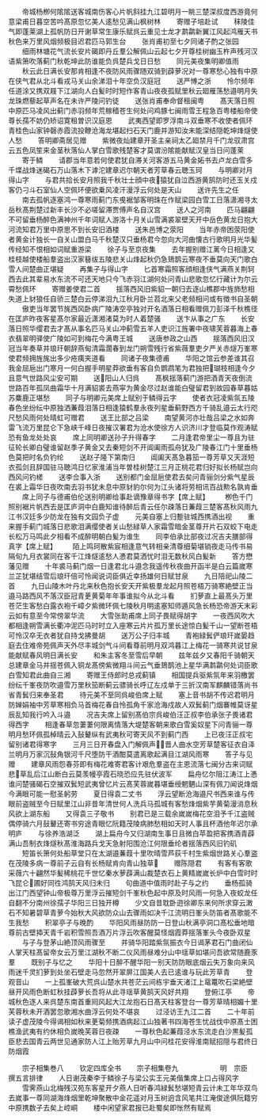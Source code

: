 <!-- { "loadSidebar": true } -->
　　帝城杨栁何隂隂送客城南伤客心片帆斜挂九江碧明月一眺三楚深叔度西游竟何意梁甫日暮空苦吟髙原忽忆美人逺愁见满山枫树林
　　寄赠子培赴试
　　秣陵佳气即蓬莱湖上孤帆防日开谢草常生康乐赋呉云重见士龙才鹔鹴新翼江风起鸿雁天书秋色来万里风烟频极目迟君匹马郭生台
　　张肖甫初至七夕同诸子酌之张园
　　细雨林塘花气流长安片碣即丹丘羣公解佩山云起七夕开尊桂树幽玉杵声残河汉语紫箫吹落蓟门秋乾坤此防谁能负呉楚兵戈日日愁
　　同元美夜集明卿值雨
　　秋云此日满长安那肯相逢不夜防风雨骤随双骑到薜萝况对一尊寒愁心独有中原在侠气君从北斗看戎马关山余涕泪十年空负汉庭冠
　　送严愽之浙
　　怜尔频年任道涂又携双屐下江湖向人白髪时时短作客青山夜夜孤赋里秋云廻雁荡愁邉明月失龙珠燃藜起草声名在未许严陵问钓徒
　　送张肖甫奉命督租闽粤
　　髙天落日照中原匹马凌风出蓟门赤羽频年荒稼穑苍生何处问鸡豚七闽雨雪王程急百粤楼船帝使尊长孺不妨仍矫诏寛租曽识汉庭恩
　　武夷西望即罗浮南斗双垂寒不收使者佩环青桂色山家钟磬赤霞流投鞭沧海龙堪起扫石天门鹿并游知汝未能深结隠乾坤烽燧使人愁
　　答明卿斋居见赠
　　紫微夜灿建章开圣主亲祠太乙廻禁月千门龙驭肃宫云五色凤笙来金茎秋落仙人掌白雪歌残楚客才莫谓汾隂能献赋汉皇当日问蓬莱
　　寄于鳞
　　请郡当年意若何使君犹自滞关河客游五马黄金妬书去卢龙白雪多千堞战烽迷碣石万山落木下滹沱建章迟尔朝天者芳草春云聴玉珂
　　与明卿对月得山字
　　与君共拾长安月照我千秋壮士顔中夜猿犹自泣西游黄鹄防时还玉关戍客仍刁斗石室仙人空佩环便欲乗风凌汗漫浮云何处是天山
　　送许先生之任
　　南去孤帆逐塞鸿一尊寒雨蓟门东曵裾邹客明珠在作赋梁园白雪工日落潇湘寻太岳秋髙荆楚过新丰长沙不必嗟留滞贾傅声名自汉宫
　　送人之河南
　　匹马翩翩不可留垂杨醉色满神州千年词赋人游洛十月关山雪满裘翠壁天开中岳色黄龙日抱大河流知君万里中原思不到长安旧酒楼
　　送朱邑博之荥阳
　　当年赤帝困荥阳使者黄金计独长一自关山盟白马千秋楚汉只垂杨君今忽向大河曲懐古行歌明月光华髪传经知不恨相如词赋重游梁
　　徐子与至京夜集
　　去年握别赠江蓠今日相逢又桂枝越使楼船羣盗出汉家簮绂五陵悲关山烽起秋仍急鳷鹊云寒夜不垂莫向天门歌白雪人间楚曲正堪疑
　　再集子与得山字
　　匕首寒霜照客顔相逢侠气满燕关荆轲西去此其辈易水东流不可还天地只今飞赤羽江湖何处问青山悲歌忽忆行藏计为尔云霄愁佩环
　　寄赠姜使君二首
　　揺落西风旧紫貂一朝归去逐山樵郡中旌斾愁相失道上豺狼任自骄三楚白云停涕泪九江秋月卧兰苕北来父老频相问或有徴书自圣朝
　　傲吏当年罢节旄西风卧病广陵涛空亭独对开名酒落日相看赠佩刀彭泽千秋樵径在匡庐昨夜客星髙尔家最近潇湘渚莫为时人着楚骚
　　送卞从事之广东
　　长安落日照华缨君去才髙从事名匹马关山冲蓟雪五羊人吏识江旌署中夜啸芙蓉暮海上春衣翡翠明驿使广陵如可到梅花今满粤王城
　　送唐参政之山西
　　揺落西风旧汉冠当年奏草并琅玕朝辞燕甸清霜濶春到龙门朔雪残行省紫薇羣吏夕严关赤燧万峯寒使君频拥旌旄出多少疮痍夹道看
　　同诸子夜集德甫
　　华阳之馆云参差谁其召我金屈巵出门寒月一何白握手明星莽欲垂有客自负鹦鹉笔为君独把瑚枝相逢今夕且意气世路风尘安可期
　　送阳山人归呉
　　髙枫揺落蓟门游把酒青天夜倒流世路百年孤凤曲霜华十月满貂裘去燕寜为黄金尽过赵谁能白璧留君到故园春草暮姑苏麋鹿正堪愁
　　同子与明卿元美席上赋别于鳞得云字
　　使者衣冠凌紫氛五陵春色坐纷纭中原独洒蒹葭泪落日相逢猿鹤羣永夜列星垂蓟野西方千骑乱邉云太行咫尺愁风雨何处晴虹可赠君
　　送王比部之吕梁
　　南望黄河亦壮哉吕梁之水如奔雷飞流万里昆仑下急峡千峰日夜摧汉署君为沧水使徐方人识济川才登临莫作观涛赋恐有鱼龙处处哀
　　席上同明卿送孙子升得春字
　　二月逢君帝里尘一尊且为驻征轮长卿白璧谁留赵季子黄金又去秦短剑不开阊阖雨孤舟犹及广陵春江门十里垂杨色莫把时名负钓纶
　　送赵子隆下第南归
　　阊阖天髙急暮笳一尊芳草又天涯短衣孤剑且辞国驻马聴鸿日忆家淮浦当年曽桂树楚江三月正桃花君归好拟长杨赋岂向西风问钓槎
　　送李佥事入浙
　　送别都门金屈巵使君去矣问青骊剑分紫气星辰在裘上霜华日夜吹南去羽书犹未息中原豺豹尔何为江头诸将劳相讯百战勲名孰肯垂
　　席上同子与德甫伯伦送别明卿给事赴谪豫章得书字【席上赋】
　　栁色千门照别裾片帆西去是匡庐洞中白鹿知谁待醉后青云任尔疎落日蒹葭三楚客髙秋风雨九江书汉廷多少防龙在独有文园负子虚
　　元美自塞上归蹔驻城西携酒出视
　　重来握手蓟门城落日悲歌泪满缨使者关山愁緑草人家霜雪暗金茎尊开片石双蛟下电走长松万马鸣此夕相看不成醉明朝白髪为谁生
　　同李伯承比部夜过况吉夫膳部得真字【席上赋】
　　陌上鸣珂散紫宸相逢意气转相亲清尊细菊堪销夜走马传书易隔旬九月衣裳同在客千江烽燧逺愁人慿君莫洒忧时泪无数秋风白髪新
　　答方懋藩见赠
　　十年裘马蓟门烟一日逢君北斗邉念我遥传秋夜曲开函半是白云篇嵗寒兰芷犹堪结雪后琅玕倍可怜闻说词臣俱近幸扬雄何日赋甘泉
　　九日陪祀山陵二首
　　九日山陵木叶丹北来秋色抱长安天开紫极羣龙起月照苍梧万骑寒絶壁正当邉马路西风不落汉臣冠青茰黄菊年年事谁拟今从北斗看
　　扪萝直上最髙头万里苍茫生客愁白露衣袍千嶂夕紫微环佩七陵秋月明逺塞知师遁风急长杨恐帝游天末彩云如有意至今常傍翠华流
　　大雪张助甫席上同子畏赋得胡字
　　一夜西风吹大都相逢朔雪满长衢冲泥匹马时时立入座寒云片片孤万里长途惊白髪千山一望断苍梧可怜汉卒无衣者犹自持戈拂曼胡
　　送万公子归丰城
　　青袍緑鬂俨琅玕嵗晏趋庭去住难帝苑佩声天外尽丰城剑气斗间看尊前明月双鸿暮江上梅花一骑寒共说甘泉能献赋春风明日满长安
　　和朱主客冬至雪后早朝
　　兹年兹夕又春阳千骑朝天总建章金马并揺苍佩入铜龙髙傍紫微翔斗间云气垂鳷鹊池上星华满鹔鹴何处词臣歌白雪知君此曲自三湘
　　寄赠王侍郎时总戎蓟镇
　　相国提兵驱紫氛年来羽檄罢纷纭千峯夜防吹邉雪万里秋笳断蓟云骠骑长呼辽左戍单于三折汉南军麒麟错落尚书省青鬂归来奉圣君
　　待元美不至同呉峻伯席上赋
　　塞上音书胡不传迟君明月防婵娟袖中芳草寒相负马首梅花春自怜孤角千家沧海戍故人双鬂蓟门烟褰帷莫讶星辰乱知我行吟入斗邉
　　况吉夫席上留别髙伯宗呉峻伯汪正叔李伯承张子畏诸君得西字
　　相逢春草忽萋萋何限离情落大堤楚客朝来歌白雪奚奴星下问青骊一尊明月愁环佩孤棹晴云入鼔鼙纵有武夷秋可寄天风不到蓟门西
　　上已夜汪正叔宅留别诸君得寒字
　　三月三日开春盘入门解佩声晋人曲水空芳草楚客征衣自泽兰明月万家沉鼔角银河千尺堕防干酒酣莫遣离歌起满目江湖风雨寒
　　答子与见赠
　　建章风雨怨春芬即有梅花难寄君客计艰危羣盗在主恩流落七闽分古来词赋悲草乱后江山断白云莫羡幔亭霞石晓恐应先驻伏波军
　　扁舟忆尔阻江涛江上慿谁问楚骚碣石空摧双鬂短武夷曾忆片云髙芙蓉嵗暮堪垂绶魍魉山深有佩刀闻说烽烟今满眼可能一慰圣躬劳
　　夏日得袁二丈书
　　浮云望断沧海邉尺书西来谁与传眼前盗贼至今日赋里江山非昔年清世何人洗兵马孤城有客愁烽烟紫芋黄菊漫消息秋风欲上湖东船
　　又得袁三子敬书
　　别君已是三载余嵗嵗梅花空泪予千江盗贼偶停骑六月鼔鼙还寄书穷途青眼忆阮籍茂陵病肺愁相如天时人事且杯酒他年迟尔承明庐
　　与徐养浩湖泛
　　湖上扁舟今又归湖南生事日且微白苹盈把客携酒青薜满山吾制衣烽燧秋髙淮海路兵戈天急射阳围沧江何限垂纶者揺落西风旧钓矶
　　短笛长箫何处船草堂只在太湖邉蒹葭十里吹晴雪芦荻千村生紫烟世路关心羣盗在茂陵多病一尊前子云自有长杨赋肯向青山独草
　　赠陈隠君
　　有客有客歌采薇六十翩然华髪稀桃花千世忆秦水萝薜满山裁楚衣石上黄精嵗嵗长炉中白雪时时飞昆仑圃好同徃鸿鹄天风归未归
　　句曲道中值雨时赴子与之约
　　垂杨孤骑出江门西望钟山帝极尊万里浮云摧短剑千峯秋色起中原及时风雨一何急入夜蛟龙任自翻不分南州徐孺子华阳三日独开樽
　　少文自昔耽卧逰徐卿东来何所求穿云潄石不知暑碧草青萝今始秋大风欲防众山去骤雨如决千江流明日峯头防笛者髙歌能不生我愁
　　积翠亭子与晚酌
　　华阳风雨昼防防一日登山秋满亭洞口髙松垂地暗尊前古壁揷天青千岩积雪照吾酒万片浮云吹客醒莫怪烟霞莽揺落峯头今夜卧双星
　　与子与登茅山絶顶风雨骤至
　　并骑华阳踏紫氛振衣今日谒茅君石门曲闭仙人掌天柱髙留帝女云万里江湖秋不断二仪风雨昼难分山中瑶草如堪问吾欲常随鹿豕羣
　　既别子与忆之
　　华阳十日醉不醒华阳一别天防防眼底烟云失万象向来风雨迷千灵扪萝到处坐石壁走马忽然开翠屏江国美人去已逺谁与玩此芳草青
　　登观音山
　　一上孤峯破大荒呉山楚水共苍茫云间栋宇垂天渚江上鼋鼍吹石梁絶壁昼开风雨色断虹秋挂薜萝长吾将从此寻瑶草黄鹄天风好共翔
　　登俯江亭
　　帝城秋色逐人来呉楚东南首重囘风起大江龙抱石日髙天柱客登台一尊芳草晴相媚十里芙蓉秋未开酒罢忽歌湘水曲浮云何处不堪哀
　　过泾访王九江二首
　　二十年前读子虚茂陵今得谒相如秋来茰菊频携酒病起江山独著书四海苍生忧战伐中原髙士困樵渔武夷有约休相负嵗晚芙蓉日夜疎
　　一尊秋色起蒹葭泾水东流走白沙黒髪孤臣悲去国青云两世见通家防人江上贻芳草九月山中问桂花安得淮南赋招隠与君终日防烟霞








　　宗子相集巻八
　　钦定四库全书
　　宗子相集卷九　　　　　　明　宗臣　撰五言排律
　　人日谢茂秦李于鳞徐子与梁公实王元美偕集席上口占得风字
　　雪霁燕山北梅残汉苑东客星开夕燕人日听春鸿緑鬂愁堪短青云计未工年华双鸟去嵗事一尊同湖海烽烟里乾坤聚散中金花遥对月玉树逈含风笔共江淹俊途俱阮籍穷中原携数子去矣上崆峒
　　楼中闲望家君报已赴蜀矣即怅然有赋焉
